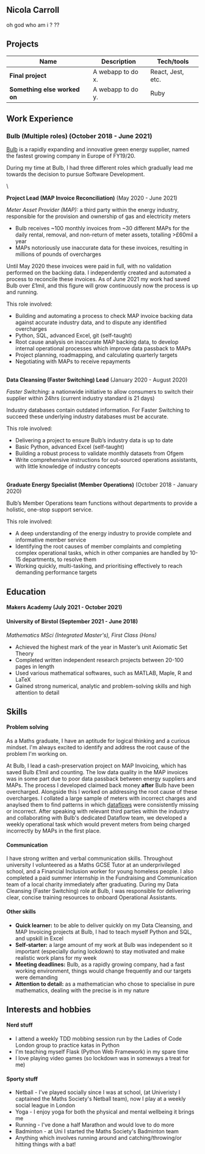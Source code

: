 ## Nicola Carroll

<!-- A sentence about who and what you are. Then a sentence about what you've achieved. And then a sentence about what excites you about tech.
 -->

oh god who am i  ? ??





## Projects

| Name                         | Description       | Tech/tools        |
| ---------------------------- | ----------------- | ----------------- |
| **Final project**            | A webapp to do x. | React, Jest, etc. |
| **Something else worked on** | A webapp to do y. | Ruby              |






## Work Experience

### Bulb (Multiple roles) (October 2018 - June 2021)

[Bulb](https://bulb.co.uk/mission/) is a rapidly expanding and innovative green energy supplier, named the fastest growing company in Europe of FY19/20.

During my time at Bulb, I had three different roles which gradually lead me towards the decision to pursue Software Development.

\

**Project Lead (MAP Invoice Reconciliation)** (May 2020 - June 2021)

_Meter Asset Provider (MAP):_ a third party within the energy industry, responsible for the provision and ownership of gas and electricity meters 

- Bulb receives ~100 monthly invoices from ~30 different MAPs for the daily rental, removal, and non-return of meter assets, totalling >£60mil a year
- MAPs notoriously use inaccurate data for these invoices, resulting in millions of pounds of overcharges

Until May 2020 these invoices were paid in full, with no validation performed on the backing data. I independently created and automated a process to reconcile these invoices. As of June 2021 my work had saved Bulb over £1mil, and this figure will grow continuously now the process is up and running.

This role involved:

- Building and automating a process to check MAP invoice backing data against accurate industry data, and to dispute any identified overcharges
- Python, SQL, advanced Excel, git (self-taught)
- Root cause analysis on inaccurate MAP backing data, to develop internal operational processes which improve data passback to MAPs
- Project planning, roadmapping, and calculating quarterly targets
- Negotiating with MAPs to receive repayments

\
**Data Cleansing (Faster Switching) Lead** (January 2020 - August 2020)  

_Faster Switching:_ a nationwide initiative to allow consumers to switch their supplier within 24hrs (current industry standard is 21 days)

Industry databases contain outdated information. For Faster Switching to succeed these underlying industry databases must be accurate.

This role involved:

- Delivering a project to ensure Bulb’s industry data is up to date
- Basic Python, advanced Excel (self-taught)
- Building a robust process to validate monthly datasets from Ofgem
- Write comprehensive instructions for out-sourced operations assistants, with little knowledge of industry concepts

\
**Graduate Energy Specialist (Member Operations)** (October 2018 - January 2020)

Bulb’s Member Operations team functions without departments to provide a holistic, one-stop support service.

This role involved:

- A deep understanding of the energy industry to provide complete and informative member service
- Identifying the root causes of member complaints and completing complex operational tasks, which in other companies are handled by 10-15 departments, to resolve them
- Working quickly, multi-tasking, and prioritising effectively to reach demanding performance targets






## Education

#### Makers Academy (July 2021 - October 2021)
<!-- - Use short descriptions of what you did and a skill you used. (Similar to format from the 'Work Experience' section above)
- e.g Frequently used paring in order to problemsolve effeciently, requiring teamwork and communication.
- you might also mention aspects some other skills/knowledge listed below: 
- OOP, TDD, MVC, DDD
- Agile/XP
- Ruby, Rails, JavaScript
- RSpec, Jasmine -->

#### University of Birstol (September 2021 - June 2018)
_Mathematics MSci (Integrated Master's), First Class (Hons)_

- Achieved the highest mark of the year in Master’s unit Axiomatic Set Theory
- Completed written independent research projects between 20-100 pages in length
- Used various mathematical softwares, such as MATLAB, Maple, R and LaTeX
- Gained strong numerical, analytic and problem-solving skills and high attention to detail






## Skills

#### Problem solving

As a Maths graduate, I have an aptitude for logical thinking and a curious mindset. I'm always excited to identify and address the root cause of the problem I'm working on.

At Bulb, I lead a cash-preservation project on MAP Invoicing, which has saved Bulb £1mil and counting. The low data quality in the MAP invoices was in some part due to poor data passback between energy suppliers and MAPs. The process I developed claimed back money **after** Bulb have been overcharged. Alongside this I worked on addressing the root cause of these overcharges. I collated a large sample of meters with incorrect charges and anaylsed them to find patterns in which [dataflows](https://www.businessjuice.co.uk/energy-guides/data-flows/) were consistently missing or incorrect. After speaking with relevant third parties within the industry and collaborating with Bulb's dedicated Dataflow team, we developed a weekly operational task which would prevent meters from being charged incorrectly by MAPs in the first place.

#### Communication

I have strong written and verbal communication skills. Throughout university I volunteered as a Maths GCSE Tutor at an underprivileged school, and a Financial Inclusion worker for young homeless people. I also completed a paid summer internship in the Fundraising and Communication team of a local charity immediately after graduating. During my Data Cleansing (Faster Switching) role at Bulb, I was responsible for delivering clear, concise training resources to onboard Operational Assistants.


#### Other skills

- **Quick learner:** to be able to deliver quickly on my Data Cleansing, and MAP Invoicing projects at Bulb, I had to teach myself Python and SQL, and upskill in Excel
- **Self-starter:** a large amount of my work at Bulb was independent so it important (especially during lockdown) to stay motivated and make realistic work plans for my week
- **Meeting deadlines:** Bulb, as a rapidly growing company, had a fast working environment, things would change frequently and our targets were demanding
- **Attention to detail:** as a mathematician who chose to specialise in pure mathematics, dealing with the precise is in my nature



## Interests and hobbies

#### Nerd stuff
- I attend a weekly TDD mobbing session run by the Ladies of Code London group to practice katas in Python
- I'm teaching myself Flask (Python Web Framework) in my spare time
- I love playing video games (so lockdown was in someways a treat for me)

#### Sporty stuff
- Netball - I've played socially since I was at school, (at Univeristy I captained the Maths Society's Netball team), now I play at a weekly social league in London
- Yoga - I enjoy yoga for both the physical and mental wellbeing it brings me
- Running - I've done a half Marathon and would love to do more
- Badminton - at Uni I started the Maths Society's Badminton team
- Anything which involves running around and catching/throwing/or hitting things with a bat!

